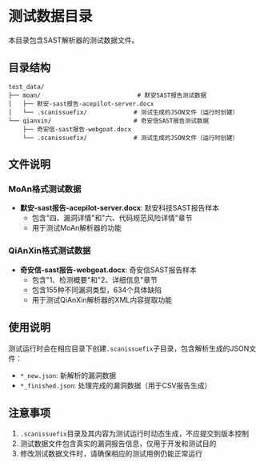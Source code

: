 # 测试数据目录

本目录包含SAST解析器的测试数据文件。

## 目录结构

```
test_data/
├── moan/                           # 默安SAST报告测试数据
│   ├── 默安-sast报告-acepilot-server.docx
│   └── .scanissuefix/             # 测试生成的JSON文件（运行时创建）
└── qianxin/                       # 奇安信SAST报告测试数据
    ├── 奇安信-sast报告-webgoat.docx
    └── .scanissuefix/             # 测试生成的JSON文件（运行时创建）
```

## 文件说明

### MoAn格式测试数据
- **默安-sast报告-acepilot-server.docx**: 默安科技SAST报告样本
  - 包含"四、漏洞详情"和"六、代码规范风险详情"章节
  - 用于测试MoAn解析器的功能

### QiAnXin格式测试数据
- **奇安信-sast报告-webgoat.docx**: 奇安信SAST报告样本
  - 包含"1、检测概要"和"2、详细信息"章节
  - 包含155种不同漏洞类型，634个具体缺陷
  - 用于测试QiAnXin解析器的XML内容提取功能

## 使用说明

测试运行时会在相应目录下创建`.scanissuefix`子目录，包含解析生成的JSON文件：
- `*_new.json`: 新解析的漏洞数据
- `*_finished.json`: 处理完成的漏洞数据（用于CSV报告生成）

## 注意事项

1. `.scanissuefix`目录及其内容为测试运行时动态生成，不应提交到版本控制
2. 测试数据文件包含真实的漏洞报告信息，仅用于开发和测试目的
3. 修改测试数据文件时，请确保相应的测试用例仍能正常运行